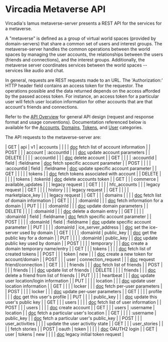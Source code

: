 # Vircadia Metaverse API

Vircadia's Iamus metaverse-server presents a REST API
for the services for a metaverse.

A "metaverse" is defined as a group of virtual world spaces (provided
by domain-servers) that share a common set of users and interest groups.
The metaverse-server handles the common operations between the world spaces
by managing the user accounts, the relationships between the users
(friends and connections), and the interest groups.
Additionally, the metaverse server coordinates services between the
world spaces -- services like audio and chat.

In general, requests are REST requests made to an URL. The 'Authorization:'
HTTP header field contains an access token for the requestor.
The operations possible and the data returned depends on the access
afforded by the passed access token. For instance, an access token
for a particular user will fetch user location information for other
accounts that are that account's friends and connections.

Refer to the [API Overview](./API-Overview.md) for general API design
(request and response format and usage conventions).
Documentation referenced below is available for the
[Accounts](./API-Accounts.md),
[Domains](./API-Domains.md),
[Tokens](./API-Tokens.md), and
[User](./API-Users.md) categories.

The API requests to the metaverse-server are:

| GET    | api | v1 | accounts |           |        |            | [doc](./API-Accounts.md#get-apiv1accounts) fetch list of account information |
| POST   |     |    | account | :accountId |        |            | [doc](./API-Accounts.md#post-apiv1accountaccountid) update account parameters |
| DELETE |     |    |         | :accountId |        |            | [doc](./API-Accounts.md#delete-apiv1accountaccountid) delete account |
| GET    |     |    |         | :accountId | field  | :fieldname | [doc](./API-Accounts.md#get-apiv1accountaccountidfieldfieldname) fetch specific account parameter |
| POST   |     |    |         | :accountId | field  | :fieldname | [doc](./API-Accounts.md#post-apiv1accountaccountidfieldfieldname) update specific account parameter |
| GET    |     |    |         |            | tokens |            | [doc](./API-Accounts.md#get-apiv1accountaccountidtokens) fetch tokens associated with account |
| DELETE |     |    |         |            | tokens | :tokenId   | [doc](./API-Accounts.md#delete-apiv1accountaccountidtokenstokenid) delete accounts token |
| GET    |     |    | commerce | available_updates | |           | legacy request |
| GET    |     |    |          | hfc_accounts      | |           | legacy request |
| GET    |     |    |          | history           | |           | legacy request |
| GET    |     |    |          | marketplace_key   | |           | legacy request |
| GET    |     |    | domains  |            |       |            | [doc](./API-Domains.md#) fetch list of domain information |
| GET    |     |    |          | :domainId  |       |            | [doc](./API-Domains.md#get-apiv1domainsdomainid) fetch information for a domain |
| PUT    |     |    |          | :domainId  |       |            | [doc](./API-Domains.md#put-apiv1domainsdomainid) update domain parameters |
| DELETE |     |    |          | :domainId  |       |            | [doc](./API-Domains.md#delete-apiv1domainsdomainid) delete a domain entry |
| GET    |     |    |          | :domainId | field  | :fieldname | [doc](./API-Domains.md#get-apiv1domainsdomainidfieldfieldname) fetch specific account parameter |
| POST   |     |    |          | :domainId | field  | :fieldname | [doc](./API-Domains.md#post-apiv1domainsdomainidfieldfieldname) update specific account parameter |
| PUT    |     |    |          | :domainId  | ice_server_address | | [doc](./API-Domains.md#put-apiv1domainsdomainidiceserveraddress) set the ice-server used by domain |
| GET    |     |    |          | :domainId  | public_key |       | [doc](./API-Domains.md#get-apiv1domainsdomainidpublic_key) get the public key for a domain |
| PUT    |     |    |          | :domainId  | public_key |       | [doc](./API-Domains.md#put-apiv1domainsdomainidpublic_key) update public key used by domain |
| POST   |     |    |          | temporary  |       |            | [doc](./API-Domains.md#post-apiv1domainstemporary) create a domain temporary name/entry |
| GET    |     |    | tokens   |            |       |            | [doc](./API-Tokens.md#get-apiv1tokens) fetch list of created tokens |
| POST   |     |    | token    | new        |       |            | [doc](./API-Tokens.md#post-apiv1tokennew) create a new token for account/domain |
| POST   |     |    | user     | connection_request  |   |       | [doc](./API-Users.md#post-apiv1userconnection_request) request friend/connection |
| GET    |     |    |          | friends    |       |            | [doc](./API-Users.md#get-apiv1userfriends) fetch list of friends |
| POST   |     |    |          | friends    |       |            | [doc](./API-Users.md#post-apiv1userfriends) update list of friends |
| DELETE |     |    |          | friends    |       |            | [doc](./API-Users.md#delete-apiv1userfriends) delete a friend from list of friends |
| PUT    |     |    |          | heartbeat  |       |            | [doc](./API-Users.md#put-apiv1userheartbeat) update user location/login information |
| PUT    |     |    |          | location   |       |            | [doc](./API-Users.md#put-apiv1userlocation) update user location information |
| GET    |     |    |          | locker     |       |            | [doc](./API-Users.md#get-apiv1userlocker) fetch per-user parameters |
| POST   |     |    |          | locker     |       |            | [doc](./API-Users.md#post-apiv1userlocker) update per-user parameters |
| GET    |     |    |          | profile    |       |            | [doc](./API-Users.md#get-apiv1userprofile) get this user's profile |
| PUT    |     |    |          | public_key |       |            | [doc](./API-Users.md#put-apiv1userpublic_key) update this user's public key |
| GET    |     |    | users    |            |       |            | [doc](./API-Users.md#get-apiv1users) fetch list of user information |
| POST   |     |    | users    |            |       |            | [doc](./API-Users.md#post-apiv1users) create account |
| GET    |     |    | users    | :username  | location   |       | [doc](./API-Users.md#) fetch a particular user's location |
| GET    |     |    |          | :username  | public_key |       | [doc](./API-Users.md#) fetch a particular user's public_key |
| POST   |     |    | user_activities |     |       |            | update the user activitiy state |
| GET    |     |    | user_stories    |     |       |            | fetch stories |
| POST   | oauth | token |     |            |       |            | [doc](./API-Tokens.md#post-oauthtoken) OAUTH2 login |
| GET    | user | tokens | new  |            |       |            | [doc](./API-Tokens.md#get-usertokensnew) legacy initial token request |